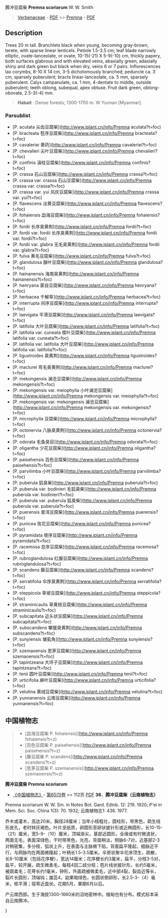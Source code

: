 腾冲豆腐柴 **Premna scoriarum** W. W. Smith

> [Verbenaceae](http://www.iplant.cn/info/Verbenaceae?t=foc) - [PDF](http://www.iplant.cn/foc/pdf/Verbenaceae.pdf) >> [Premna](http://www.iplant.cn/info/Premna?t=foc) - [PDF](http://www.iplant.cn/foc/pdf/Premna.pdf)
## Description

Trees 20 m tall. Branchlets black when young, becoming gray-brown,  terete, with  sparse linear  lenticels.  Petiole  1.5-3.5 cm; leaf blade narrowly elliptic, ovate-lanceolate, or ovate, 10-15(-21) X  5-9(-10) cm, thickly papery, both surfaces glabrous and with elevated veins, abaxially green, adaxially shiny and dark green but black when dry, veins 6 or 7  pairs.  Inflorescences   lax corymbs,  8-10 X  14 cm,  3-5  dichotomously branched; peduncle ca. 3 cm, sparsely puberulent; bracts linear-lanceolate, ca. 5 mm, sparsely puberulent. Calyx campanulate, ca. 1 mm, 4-dentate to middle, outside puberulent; teeth oblong, subequal, apex obtuse. Fruit dark green, oblong-obovate,  2.5-3(-4) mm.


> **Habait** : 
> Dense forests; 1300-1700 m. W Yunnan [Myanmar].


### Parsublist

* [P.  acutata  尖齿豆腐柴](http://www.iplant.cn/info/Premna acutata?t=foc)
* [P.  bracteata  苞序豆腐柴](http://www.iplant.cn/info/Premna bracteata?t=foc)
* [P.  cavaleriei  黄药](http://www.iplant.cn/info/Premna cavaleriei?t=foc)
* [P.  chevalieri  尖叶豆腐柴](http://www.iplant.cn/info/Premna chevalieri?t=foc)
* [P.  confinis  滇桂豆腐柴](http://www.iplant.cn/info/Premna confinis?t=foc)
* [P.  crassa  石山豆腐柴](http://www.iplant.cn/info/Premna crassa?t=foc)
* [P.  crassa var. crassa  石山豆腐柴](http://www.iplant.cn/info/Premna crassa var. crassa?t=foc)
* [P.  crassa var. yui  风庆豆腐柴](http://www.iplant.cn/info/Premna crassa var. yui?t=foc)
* [P.  flavescens  淡黄豆腐柴](http://www.iplant.cn/info/Premna flavescens?t=foc)
* [P.  fohaiensis  勐海豆腐柴](http://www.iplant.cn/info/Premna fohaiensis?t=foc)
* [P.  fordii  长序臭黄荆](http://www.iplant.cn/info/Premna fordii?t=foc)
* [P.  fordii var. fordii  长序臭黄荆](http://www.iplant.cn/info/Premna fordii var. fordii?t=foc)
* [P.  fordii var. glabra  无毛臭黄荆](http://www.iplant.cn/info/Premna fordii var. glabra?t=foc)
* [P.  fulva  黄毛豆腐柴](http://www.iplant.cn/info/Premna fulva?t=foc)
* [P.  glandulosa  腺叶豆腐柴](http://www.iplant.cn/info/Premna glandulosa?t=foc)
* [P.  hainanensis  海南臭黄荆](http://www.iplant.cn/info/Premna hainanensis?t=foc)
* [P.  henryana  蒙自豆腐柴](http://www.iplant.cn/info/Premna henryana?t=foc)
* [P.  herbacea  千解草](http://www.iplant.cn/info/Premna herbacea?t=foc)
* [P.  interrupta  间序豆腐柴](http://www.iplant.cn/info/Premna interrupta?t=foc)
* [P.  laevigata  平滑豆腐柴](http://www.iplant.cn/info/Premna laevigata?t=foc)
* [P.  latifolia  大叶豆腐柴](http://www.iplant.cn/info/Premna latifolia?t=foc)
* [P.  latifolia var. cuneata  楔叶豆腐柴](http://www.iplant.cn/info/Premna latifolia var. cuneata?t=foc)
* [P.  latifolia var. latifolia  大叶豆腐柴](http://www.iplant.cn/info/Premna latifolia var. latifolia?t=foc)
* [P.  ligustroides  臭黄荆](http://www.iplant.cn/info/Premna ligustroides?t=foc)
* [P.  maclurei  弯毛臭黄荆](http://www.iplant.cn/info/Premna maclurei?t=foc)
* [P.  mekongensis  澜沧豆腐柴](http://www.iplant.cn/info/Premna mekongensis?t=foc)
* [P.  mekongensis var. meiophylla  小叶澜沧豆腐柴](http://www.iplant.cn/info/Premna mekongensis var. meiophylla?t=foc)
* [P.  mekongensis var. mekongensis  澜沧豆腐柴](http://www.iplant.cn/info/Premna mekongensis var. mekongensis?t=foc)
* [P.  microphylla  豆腐柴](http://www.iplant.cn/info/Premna microphylla?t=foc)
* [P.  octonervia  八脉臭黄荆](http://www.iplant.cn/info/Premna octonervia?t=foc)
* [P.  odorata  毛鱼臭目](http://www.iplant.cn/info/Premna odorata?t=foc)
* [P.  oligantha  少花豆腐柴](http://www.iplant.cn/info/Premna oligantha?t=foc)
* [P.  paisehensis  百色豆腐柴](http://www.iplant.cn/info/Premna paisehensis?t=foc)
* [P.  parvilimba  小叶豆腐柴](http://www.iplant.cn/info/Premna parvilimba?t=foc)
* [P.  puberula  狐臭柴](http://www.iplant.cn/info/Premna puberula?t=foc)
* [P.  puberula var. bodinieri  毛狐臭柴](http://www.iplant.cn/info/Premna puberula var. bodinieri?t=foc)
* [P.  puberula var. puberula  狐臭柴](http://www.iplant.cn/info/Premna puberula var. puberula?t=foc)
* [P.  puerensis  普洱豆腐柴](http://www.iplant.cn/info/Premna puerensis?t=foc)
* [P.  punicea  玫花豆腐柴](http://www.iplant.cn/info/Premna punicea?t=foc)
* [P.  pyramidata  塔序豆腐柴](http://www.iplant.cn/info/Premna pyramidata?t=foc)
* [P.  racemosa  总序豆腐柴](http://www.iplant.cn/info/Premna racemosa?t=foc)
* [P.  rubroglandulosa  红腺豆腐柴](http://www.iplant.cn/info/Premna rubroglandulosa?t=foc)
* [P.  scandens  藤豆腐柴](http://www.iplant.cn/info/Premna scandens?t=foc)
* [P.  serratifolia  伞序臭黄荆](http://www.iplant.cn/info/Premna serratifolia?t=foc)
* [P.  steppicola  草坡豆腐柴](http://www.iplant.cn/info/Premna steppicola?t=foc)
* [P.  straminicaulis  草黄枝豆腐柴](http://www.iplant.cn/info/Premna straminicaulis?t=foc)
* [P.  subcapitata  近头状豆腐柴](http://www.iplant.cn/info/Premna subcapitata?t=foc)
* [P.  subscandens  攀援臭黄荆](http://www.iplant.cn/info/Premna subscandens?t=foc)
* [P.  sunyiensis  塘虱角](http://www.iplant.cn/info/Premna sunyiensis?t=foc)
* [P.  szemaoensis  思茅豆腐柴](http://www.iplant.cn/info/Premna szemaoensis?t=foc)
* [P.  tapintzeana  大坪子豆腐柴](http://www.iplant.cn/info/Premna tapintzeana?t=foc)
* [P.  tenii  圆叶豆腐柴](http://www.iplant.cn/info/Premna tenii?t=foc)
* [P.  urticifolia  麻叶豆腐柴](http://www.iplant.cn/info/Premna urticifolia?t=foc)
* [P.  velutina  黄绒豆腐柴](http://www.iplant.cn/info/Premna velutina?t=foc)
* [P.  yunnanensis  云南豆腐柴](http://www.iplant.cn/info/Premna yunnanensis?t=foc)


## 中国植物志

> * [勐海豆腐柴  P.  fohaiensis](http://www.iplant.cn/info/Premna fohaiensis?t=z)
> * [百色豆腐柴  P.  paisehensis](http://www.iplant.cn/info/Premna paisehensis?t=z)
> * [藤豆腐柴  P.  scandens](http://www.iplant.cn/info/Premna scandens?t=z)
> * [思茅豆腐柴  P.  szemaoensis](http://www.iplant.cn/info/Premna szemaoensis?t=z)

**腾冲豆腐柴 Premna scoriarum**

* [《中国植物志》](http://www.iplant.cn/frps)- [第65(1)卷](http://www.iplant.cn/frps/vol/65(1)) >> 112页 [PDF](http://www.iplant.cn/frps/pdf/65(1)/112a.pdf)
**36．腾冲豆腐柴（云南植物志）**

Premna scoriarum W. W. Sm. in Notes Bot. Gard. Edinb. 12: 219. 1920; P'ei in Mem. Sci. Soc. China 1(3): 70. 1932; 云南植物志1: 436. 1977.

乔木或灌木，高达20米，胸径28厘米；当年小枝粗壮，圆柱形，带黑色，疏生线形皮孔，老时转灰褐色。叶片坚纸质，卵圆形至卵状披针形或近椭圆形，长10-15-（21）厘米，宽5-9-（10）厘米，顶端渐尖，基部近圆形，全缘或有时微波状，两面无毛，表面深绿色，干时带黑色，光亮，背面稍淡，侧脉6-7对，近基部2-3对稍密集，多分枝，弧状上升，在表面与主脉微下陷，背面扁平隆起，细脉近平行，与网脉均在两面微隆起；叶柄长1.5-3.5厘米。伞房状聚伞花序顶生，疏散，长8-10厘米（包括花序梗），宽达14厘米；花序梗长约3厘米，扁平，分枝3-5对，扁平，较开展，疏生微柔毛，每枝4回二歧分枝；苞片线状披针形，长约5毫米，被疏柔毛；花萼长约1毫米，钟形，外面疏被微柔毛，近中部4裂，裂齿近等长，裂片长圆形，顶端钝；雄蕊4。幼果暗绿色，长圆状倒卵形，长2.5-3-（4）毫米，核平滑；宿萼近盘状。花期5月，果期6月以后。

产云南西部。生于海拔1300-1660米的沼地密林中。缅甸也有分布。模式标本采自云南腾冲。

}